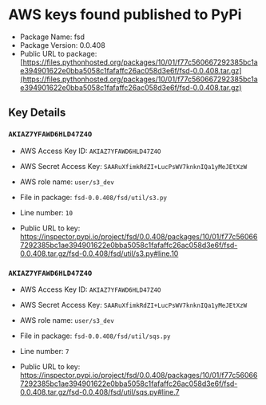 # AWS keys found published to PyPi

* Package Name: fsd
* Package Version: 0.0.408
* Public URL to package: [https://files.pythonhosted.org/packages/10/01/f77c560667292385bc1ae394901622e0bba5058c1fafaffc26ac058d3e6f/fsd-0.0.408.tar.gz](https://files.pythonhosted.org/packages/10/01/f77c560667292385bc1ae394901622e0bba5058c1fafaffc26ac058d3e6f/fsd-0.0.408.tar.gz)

## Key Details

### `AKIAZ7YFAWD6HLD47Z4O`

* AWS Access Key ID: `AKIAZ7YFAWD6HLD47Z4O`
* AWS Secret Access Key: `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` 
* AWS role name: `user/s3_dev`
* File in package: `fsd-0.0.408/fsd/util/s3.py`
* Line number: `10`

* Public URL to key: https://inspector.pypi.io/project/fsd/0.0.408/packages/10/01/f77c560667292385bc1ae394901622e0bba5058c1fafaffc26ac058d3e6f/fsd-0.0.408.tar.gz/fsd-0.0.408/fsd/util/s3.py#line.10



### `AKIAZ7YFAWD6HLD47Z4O`

* AWS Access Key ID: `AKIAZ7YFAWD6HLD47Z4O`
* AWS Secret Access Key: `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` 
* AWS role name: `user/s3_dev`
* File in package: `fsd-0.0.408/fsd/util/sqs.py`
* Line number: `7`

* Public URL to key: https://inspector.pypi.io/project/fsd/0.0.408/packages/10/01/f77c560667292385bc1ae394901622e0bba5058c1fafaffc26ac058d3e6f/fsd-0.0.408.tar.gz/fsd-0.0.408/fsd/util/sqs.py#line.7


